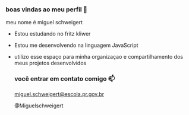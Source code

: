 ### boas vindas ao meu perfil 💙

meu nome é miguel schweigert

- Estou estudando no fritz kliwer
- Estou me desenvolvendo na linguagem JavaScript
- utilizo esse espaço para minha organizaçao e compartilhamento dos meus projetos desenvolvidos

  ### você entrar em contato comigo 📫

  miguel.schweigert@escola.pr.gov.br

  @Miguelschweigert
